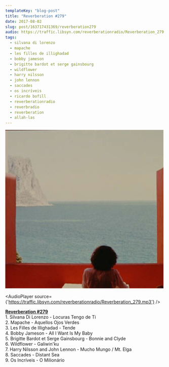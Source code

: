 ```yaml
---
templateKey: "blog-post"
title: "Reverberation #279"
date: 2017-08-02
slug: post/163717431369/reverberation279
audio: https://traffic.libsyn.com/reverberationradio/Reverberation_279.mp3
tags:
  - silvana di lorenzo
  - mapache
  - les filles de illighadad
  - bobby jameson
  - brigitte bardot et serge gainsbourg
  - wildflower
  - harry nilsson
  - john lennon
  - saccades
  - os incríveis
  - ricardo bofill
  - reverberationradio
  - reverbradio
  - reverberation
  - allah-las
---
```


![Reverberation #279](../images/bf82e071f0e7f3167e24f3ca3900cdb95881e5d4b305af359f50150da08ffc3a.png)

<AudioPlayer source={'https://traffic.libsyn.com/reverberationradio/Reverberation_279.mp3'} />

<p><b><a href="https://traffic.libsyn.com/reverberationradio/Reverberation_279.mp3">Reverberation #279</a></b><br />1. Silvana Di Lorenzo - Locuras Tengo de Ti<br />2. Mapache - Aquellos Ojos Verdes<br />3. Les Filles de Illighadad - Tende<br />4. Bobby Jameson - All I Want Is My Baby<br />5. Brigitte Bardot et Serge Gainsbourg - Bonnie and Clyde<br />6. Wildflower - Galiwin'ku<br />7. Harry Nilsson and John Lennon - Mucho Mungo / Mt. Elga<br />8. Saccades - Distant Sea<br />9. Os Incr&iacute;veis - O Milion&aacute;rio</p>
